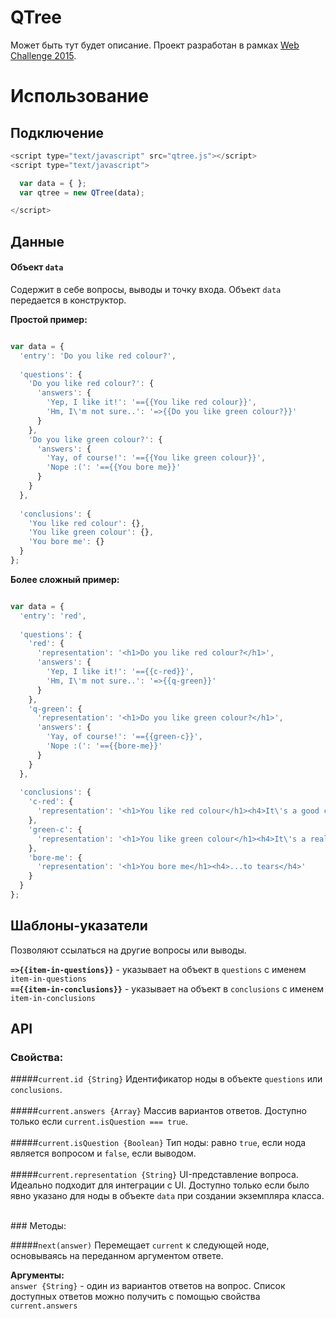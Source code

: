 # QTree

Может быть тут будет описание. Проект разработан в рамках [Web Challenge 2015](http://uawebchallenge.com/).

# Использование

## Подключение
```javascript
<script type="text/javascript" src="qtree.js"></script>
<script type="text/javascript">

  var data = { };
  var qtree = new QTree(data);

</script>
```

## Данные

#### Объект ```data```
Содержит в себе вопросы, выводы и точку входа. Объект ```data``` передается в конструктор.

**Простой пример:**
```javascript

var data = {
  'entry': 'Do you like red colour?',
  
  'questions': {
    'Do you like red colour?': {
      'answers': {
        'Yep, I like it!': '=={{You like red colour}}',
        'Hm, I\'m not sure..': '=>{{Do you like green colour?}}'
      }
    },
    'Do you like green colour?': {
      'answers': { 
        'Yay, of course!': '=={{You like green colour}}',
        'Nope :(': '=={{You bore me}}'
      }
    }
  },
  
  'conclusions': {
    'You like red colour': {},
    'You like green colour': {},
    'You bore me': {}
  }
};

```

**Более сложный пример:**
```javascript

var data = {
  'entry': 'red',
  
  'questions': {
    'red': {
      'representation': '<h1>Do you like red colour?</h1>',
      'answers': {
        'Yep, I like it!': '=={{c-red}}',
        'Hm, I\'m not sure..': '=>{{q-green}}'
      }
    },
    'q-green': {
      'representation': '<h1>Do you like green colour?</h1>',
      'answers': { 
        'Yay, of course!': '=={{green-c}}',
        'Nope :(': '=={{bore-me}}'
      }
    }
  },
  
  'conclusions': {
    'c-red': {
      'representation': '<h1>You like red colour</h1><h4>It\'s a good choice!</h4>'
    },
    'green-c': {
      'representation': '<h1>You like green colour</h1><h4>It\'s a really good choice!</h4>'
    },
    'bore-me': {
      'representation': '<h1>You bore me</h1><h4>...to tears</h4>'
    }
  }
};

```

## Шаблоны-указатели
Позволяют ссылаться на другие вопросы или выводы.

**```=>{{item-in-questions}}```** - указывает на объект в ```questions``` c именем ```item-in-questions```<br/>
**```=={{item-in-conclusions}}```** - указывает на объект в ```conclusions``` c именем ```item-in-conclusions```


## API
### Cвойства:

#####```current.id {String}```
Идентификатор ноды в объекте ```questions``` или ```conclusions```.
<br/><br/>
#####```current.answers {Array}```
Массив вариантов ответов. Доступно только если ```current.isQuestion === true```.
<br/><br/>
#####```current.isQuestion {Boolean}```
Тип ноды: равно ```true```, если нода является вопросом и ```false```, если выводом.
<br/><br/>
#####```current.representation {String}```
UI-представление вопроса. Идеально подходит для интеграции с UI. Доступно только если было явно указано для ноды в объекте ```data``` при создании экземпляра класса.

<br/>
### Методы:

#####```next(answer)```
Перемещает ```current``` к следующей ноде, основываясь на переданном аргументом ответе.

**Аргументы:**<br/>
```answer {String}``` - один из вариантов ответов на вопрос. Список доступных ответов можно получить с помощью свойства ```current.answers```
